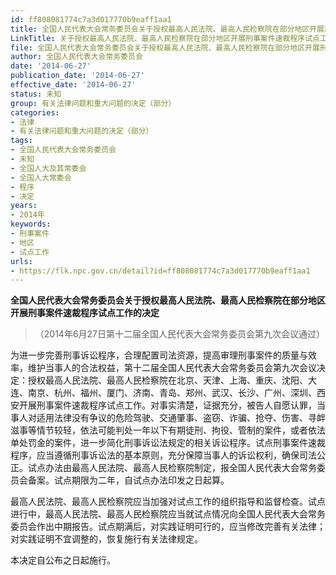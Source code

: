 ```yaml
---
id: ff808081774c7a3d017770b9eaff1aa1
title: 全国人民代表大会常务委员会关于授权最高人民法院、最高人民检察院在部分地区开展刑事案件速裁程序试点工作的决定
LinkTitle: 关于授权最高人民法院、最高人民检察院在部分地区开展刑事案件速裁程序试点工作的决定（2014）
file: 全国人民代表大会常务委员会关于授权最高人民法院、最高人民检察院在部分地区开展刑事案件速裁程序试点工作的决定_20140627_ff808081774c7a3d017770b9eaff1aa1.docx
author: 全国人民代表大会常务委员会
date: '2014-06-27'
publication_date: '2014-06-27'
effective_date: '2014-06-27'
status: 未知
group: 有关法律问题和重大问题的决定（部分）
categories:
- 法律
- 有关法律问题和重大问题的决定（部分）
tags:
- 全国人民代表大会常务委员会
- 未知
- 全国人大及其常委会
- 全国人大常委会
- 程序
- 决定
years:
- 2014年
keywords:
- 刑事案件
- 地区
- 试点工作
urls:
- https://flk.npc.gov.cn/detail?id=ff808081774c7a3d017770b9eaff1aa1
---
```


**全国人民代表大会常务委员会关于授权最高人民法院、最高人民检察院在部分地区开展刑事案件速裁程序试点工作的决定**

> （2014年6月27日第十二届全国人民代表大会常务委员会第九次会议通过）

为进一步完善刑事诉讼程序，合理配置司法资源，提高审理刑事案件的质量与效率，维护当事人的合法权益，第十二届全国人民代表大会常务委员会第九次会议决定：授权最高人民法院、最高人民检察院在北京、天津、上海、重庆、沈阳、大连、南京、杭州、福州、厦门、济南、青岛、郑州、武汉、长沙、广州、深圳、西安开展刑事案件速裁程序试点工作。对事实清楚，证据充分，被告人自愿认罪，当事人对适用法律没有争议的危险驾驶、交通肇事、盗窃、诈骗、抢夺、伤害、寻衅滋事等情节较轻，依法可能判处一年以下有期徒刑、拘役、管制的案件，或者依法单处罚金的案件，进一步简化刑事诉讼法规定的相关诉讼程序。试点刑事案件速裁程序，应当遵循刑事诉讼法的基本原则，充分保障当事人的诉讼权利，确保司法公正。试点办法由最高人民法院、最高人民检察院制定，报全国人民代表大会常务委员会备案。试点期限为二年，自试点办法印发之日起算。

最高人民法院、最高人民检察院应当加强对试点工作的组织指导和监督检查。试点进行中，最高人民法院、最高人民检察院应当就试点情况向全国人民代表大会常务委员会作出中期报告。试点期满后，对实践证明可行的，应当修改完善有关法律；对实践证明不宜调整的，恢复施行有关法律规定。

本决定自公布之日起施行。

